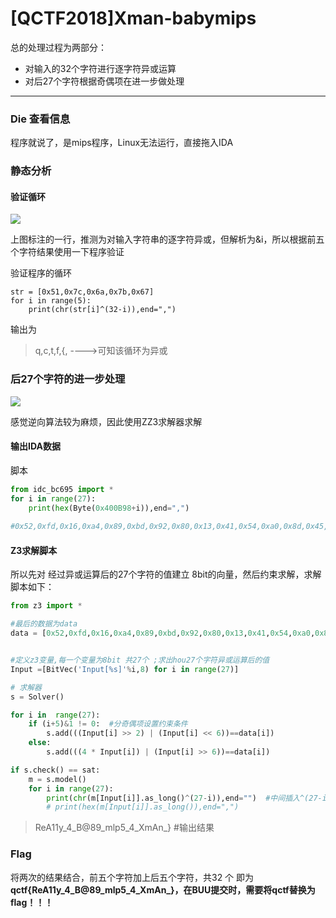 # [QCTF2018]Xman-babymips

总的处理过程为两部分：

- 对输入的32个字符进行逐字符异或运算
- 对后27个字符根据奇偶项在进一步做处理

---

### Die 查看信息

程序就说了，是mips程序，Linux无法运行，直接拖入IDA





### 静态分析



#### 验证循环

![](https://ms-study.oss-cn-chengdu.aliyuncs.com/Binary_study/RE/Snipaste_2021-06-16_15-47-38.png)

上图标注的一行，推测为对输入字符串的逐字符异或，但解析为&i，所以根据前五个字符结果使用一下程序验证

验证程序的循环

```
str = [0x51,0x7c,0x6a,0x7b,0x67]
for i in range(5):
    print(chr(str[i]^(32-i)),end=",")
```

输出为

>q,c,t,f,{,    ---->可知该循环为异或



### 后27个字符的进一步处理

![](https://ms-study.oss-cn-chengdu.aliyuncs.com/Binary_study/RE/Snipaste_2021-06-16_15-55-52.png)

感觉逆向算法较为麻烦，因此使用ZZ3求解器求解

#### 输出IDA数据

脚本

```python
from idc_bc695 import *
for i in range(27):
    print(hex(Byte(0x400B98+i)),end=",")
    
#0x52,0xfd,0x16,0xa4,0x89,0xbd,0x92,0x80,0x13,0x41,0x54,0xa0,0x8d,0x45,0x18,0x81,0xde,0xfc,0x95,0xf0,0x16,0x79,0x1a,0x15,0x5b,0x75,0x1f,
```



#### Z3求解脚本

所以先对 经过异或运算后的27个字符的值建立 8bit的向量，然后约束求解，求解脚本如下：

```python
from z3 import *

#最后的数据为data 
data = [0x52,0xfd,0x16,0xa4,0x89,0xbd,0x92,0x80,0x13,0x41,0x54,0xa0,0x8d,0x45,0x18,0x81,0xde,0xfc,0x95,0xf0,0x16,0x79,0x1a,0x15,0x5b,0x75,0x1f]


#定义z3变量,每一个变量为8bit 共27个 ;求出hou27个字符异或运算后的值
Input =[BitVec('Input[%s]'%i,8) for i in range(27)]

# 求解器
s = Solver()

for i in  range(27):
    if (i+5)&1 != 0:  #分奇偶项设置约束条件
        s.add(((Input[i] >> 2) | (Input[i] << 6))==data[i])
    else:
        s.add(((4 * Input[i]) | (Input[i] >> 6))==data[i])

if s.check() == sat:
    m = s.model()
    for i in range(27):
        print(chr(m[Input[i]].as_long()^(27-i)),end="")  #中间插入^(27-i) 为前面异或的逆运算
        # print(hex(m[Input[i]].as_long()),end=",")
```

> ReA11y_4_B@89_mlp5_4_XmAn_}   #输出结果





### Flag

将两次的结果结合，前五个字符加上后五个字符，共32 个  即为**qctf{ReA11y_4_B@89_mlp5_4_XmAn_}，在BUU提交时，需要将qctf替换为flag！！！**